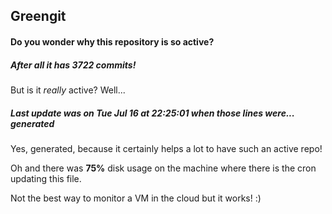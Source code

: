 ## Greengit

#### Do you wonder why this repository is so active?

##### After all it has 3722 commits!

But is it *really* active? Well...

##### Last update was on Tue Jul 16 at 22:25:01 when those lines were... generated

Yes, generated, because it certainly helps a lot to have such an active repo!

Oh and there was **75%** disk usage on the machine
where there is the cron updating this file.

Not the best way to monitor a VM in the cloud but it works! :)
